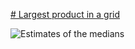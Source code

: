 [# Largest product in a grid][0]

![Estimates of the medians][1]

[0]: https://projecteuler.net/problem=11
[1]: https://rawgit.com/japaric/euler_criterion.rs/master/plots/011.svg
